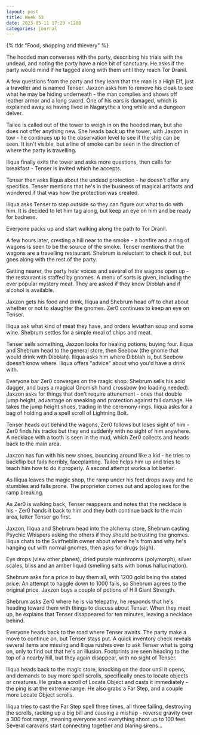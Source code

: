 ```yaml
---
layout: post
title: Week 53
date: 2023-05-11 17:29 +1200
categories: journal
---
```

{% tldr "Food, shopping and thievery" %}

The hooded man converses with the party, describing his trials with the undead, and noting the party have a nice bit of sanctuary. He asks if the party would mind if he tagged along with them until they reach Tor Dranil.

A few questions from the party and they learn that the man is a High Elf, just a traveller and is named Tenser. Jaxzon asks him to remove his cloak to see what he may be hiding underneath - the man complies and shows off leather armor and a long sword. One of his ears is damaged, which is explained away as having lived in Nagarythe a long while and a dungeon delver.

Tailee is called out of the tower to weigh in on the hooded man, but she does not offer anything new. She heads back up the tower, with Jaxzon in tow - he continues up to the observation level to see if the ship can be seen. It isn't visible, but a line of smoke can be seen in the direction of where the party is travelling.

Iliqua finally exits the tower and asks more questions, then calls for breakfast - Tenser is invited which he accepts.

Tenser then asks Iliqua about the undead protection - he doesn't offer any specifics. Tenser mentions that he's in the business of magical artifacts and wondered if that was how the protection was created.

Iliqua asks Tenser to step outside so they can figure out what to do with him. It is decided to let him tag along, but keep an eye on him and be ready for badness.

Everyone packs up and start walking along the path to Tor Dranil.

A few hours later, cresting a hill near to the smoke - a bonfire and a ring of wagons is seen to be the source of the smoke. Tenser mentions that the wagons are a travelling restaurant. Shebrum is reluctant to check it out, but goes along with the rest of the party.

Getting nearer, the party hear voices and several of the wagons open up - the restaurant is staffed by gnomes. A menu of sorts is given, including the ever popular mystery meat. They are asked if they know Dibblah and if alcohol is available.

Jaxzon gets his food and drink, Iliqua and Shebrum head off to chat about whether or not to slaughter the gnomes. Zer0 continues to keep an eye on Tenser.

Iliqua ask what kind of meat they have, and orders leviathan soup and some wine. Shebrum settles for a simple meal of chips and meat.

Tenser sells something, Jaxzon looks for healing potions, buying four. Iliqua and Shebrum head to the general store, then Seebow (the gnome that would drink with Dibblah). Iliqua asks him where Dibblah is, but Seebow doesn't know where. Iliqua offers "advice" about who you'd have a drink with.

Everyone bar Zer0 converges on the magic shop. Shebrum sells his acid dagger, and buys a magical Gnomish hand crossbow (no loading needed). Jaxzon asks for things that don't require attunement - ones that double jump height, advantage on sneaking and protection against fall damage. He takes the jump height shoes, trading in the ceremony rings. Iliqua asks for a bag of holding and a spell scroll of Lightning Bolt.

Tenser heads out behind the wagons, Zer0 follows but loses sight of him - Zer0 finds his tracks but they end suddenly with no sight of him anywhere. A necklace with a tooth is seen in the mud, which Zer0 collects and heads back to the main area.

Jaxzon has fun with his new shoes, bouncing around like a kid - he tries to backflip but fails horribly, faceplanting. Tailee helps him up and tries to teach him how to do it properly. A second attempt works a lot better.

As Iliqua leaves the magic shop, the ramp under his feet drops away and he stumbles and falls prone. The proprietor comes out and apologises for the ramp breaking.

As Zer0 is walking back, Tenser reappears and notes that the necklace is his - Zer0 hands it back to him and they both continue back to the main area, letter Tenser go first.

Jaxzon, Iliqua and Shebrum head into the alchemy store, Shebrum casting Psychic Whispers asking the others if they should be trusting the gnomes. Iliqua chats to the Svirfneblin owner about where he's from and why he's hanging out with normal gnomes, then asks for drugs (sigh).

Eye drops (view other planes), dried purple mushrooms (polymorph), silver scales, bliss and an amber liquid (smelling salts with bonus hallucination).

Shebrum asks for a price to buy them all, with 1200 gold being the stated price. An attempt to haggle down to 1000 fails, so Shebrum agrees to the original price. Jaxzon buys a couple of potions of Hill Giant Strength.

Shebrum asks Zer0 where he is via telepathy, he responds that he's heading toward them with things to discuss about Tenser. When they meet up, he explains that Tenser disappeared for ten minutes, leaving a necklace behind.

Everyone heads back to the road where Tenser awaits. The party make a move to continue on, but Tenser stays put. A quick inventory check reveals several items are missing and Iliqua rushes over to ask Tenser what is going on, only to find out that he's an illusion. Footprints are seen heading to the top of a nearby hill, but they again disappear, with no sight of Tenser.

Iliqua heads back to the magic store, knocking on the door until it opens, and demands to buy more spell scrolls, specifically ones to locate objects or creatures. He grabs a scroll of Locate Object and casts it immediately - the ping is at the extreme range. He also grabs a Far Step, and a couple more Locate Object scrolls.

Iliqua tries to cast the Far Step spell three times, all three failing, destroying the scrolls, racking up a big bill and causing a mishap - reverse gravity over a 300 foot range, meaning everyone and everything shoot up to 100 feet. Several caravans start connecting together and blaring sirens...

